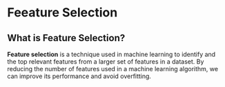 # Feeature Selection

## What is Feature Selection? <a href="#id-858f" id="id-858f"></a>

**Feature selection** is a technique used in machine learning to identify and the top relevant features from a larger set of features in a dataset. By reducing the number of features used in a machine learning algorithm, we can improve its performance and avoid overfitting.
